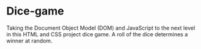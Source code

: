 # Dice-game
 
Taking the Document Object Model (DOM) and JavaScript to the next level in this HTML and CSS project dice game.  A roll of the dice determines a winner at random.  
